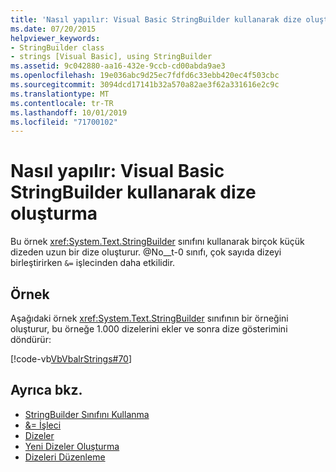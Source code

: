 ```yaml
---
title: 'Nasıl yapılır: Visual Basic StringBuilder kullanarak dize oluşturma'
ms.date: 07/20/2015
helpviewer_keywords:
- StringBuilder class
- strings [Visual Basic], using StringBuilder
ms.assetid: 9c042880-aa16-432e-9ccb-cd00abda9ae3
ms.openlocfilehash: 19e036abc9d25ec7fdfd6c33ebb420ec4f503cbc
ms.sourcegitcommit: 3094dcd17141b32a570a82ae3f62a331616e2c9c
ms.translationtype: MT
ms.contentlocale: tr-TR
ms.lasthandoff: 10/01/2019
ms.locfileid: "71700102"
---
```

# <a name="how-to-create-strings-using-a-stringbuilder-in-visual-basic"></a>Nasıl yapılır: Visual Basic StringBuilder kullanarak dize oluşturma

Bu örnek <xref:System.Text.StringBuilder> sınıfını kullanarak birçok küçük dizeden uzun bir dize oluşturur. @No__t-0 sınıfı, çok sayıda dizeyi birleştirirken `&=` işlecinden daha etkilidir.

## <a name="example"></a>Örnek

Aşağıdaki örnek <xref:System.Text.StringBuilder> sınıfının bir örneğini oluşturur, bu örneğe 1.000 dizelerini ekler ve sonra dize gösterimini döndürür:

 [!code-vb[VbVbalrStrings#70](~/samples/snippets/visualbasic/VS_Snippets_VBCSharp/VbVbalrStrings/VB/Class2.vb#70)]

## <a name="see-also"></a>Ayrıca bkz.

- [StringBuilder Sınıfını Kullanma](../../../../standard/base-types/stringbuilder.md)
- [&= İşleci](../../../language-reference/operators/and-assignment-operator.md)
- [Dizeler](index.md)
- [Yeni Dizeler Oluşturma](../../../../standard/base-types/creating-new.md)
- [Dizeleri Düzenleme](../../../../standard/base-types/manipulating-strings.md)
